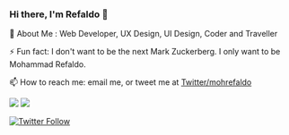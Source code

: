### Hi there, I'm Refaldo 👋
👦 About Me :  Web Developer, UX Design, UI Design, Coder and Traveller

⚡ Fun fact: I don't want to be the next Mark Zuckerberg. I only want to be Mohammad Refaldo.

📫 How to reach me: email me, or tweet me at [Twitter/mohrefaldo](https://twitter.com/mohrefaldo)

<img src="https://github-readme-stats.vercel.app/api?username=refaldodev&show_icons=true&theme=dark" />
<img src="https://github-readme-stats.vercel.app/api/top-langs/?username=refaldodev&layout=compact&theme=dark" />

<!--
**refaldodev/refaldodev** is a ✨ _special_ ✨ repository because its `README.md` (this file) appears on your GitHub profile.

Here are some ideas to get you started:

- 🔭 I’m currently working on ...
- 🌱 I’m currently learning ...
- 👯 I’m looking to collaborate on ...
- 🤔 I’m looking for help with ...
- 💬 Ask me about ...
 
- 😄 Pronouns: ...
 ...
-->
[![Twitter Follow](https://img.shields.io/twitter/follow/mohrefaldo?label=Follow&style=social)](https://twitter.com/mohrefaldo)
